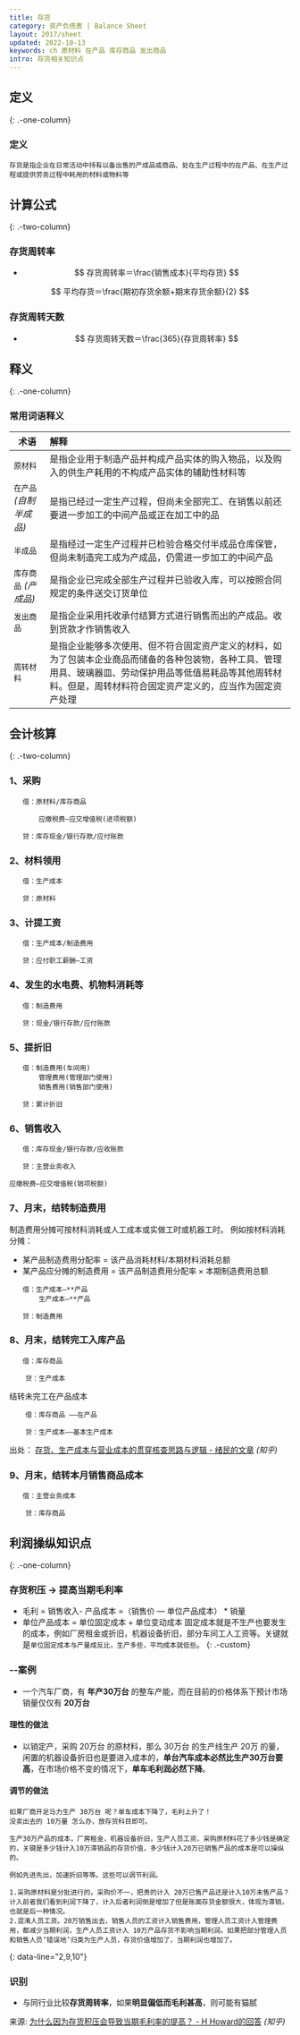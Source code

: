 ```yaml
---
title: 存货
category: 资产负债表 | Balance Sheet
layout: 2017/sheet
updated: 2022-10-13
keywords: ch 原材料 在产品 库存商品 发出商品
intro: 存货相关知识点
---
```



## 定义
{: .-one-column}

### 定义
```
存货是指企业在日常活动中持有以备出售的产成品或商品、处在生产过程中的在产品、在生产过程或提供劳务过程中耗用的材料或物料等
```

## 计算公式
{: .-two-column}

### 存货周转率
- $$ 存货周转率＝\frac{销售成本}{平均存货} $$

$$ 平均存货＝\frac{期初存货余额+期末存货余额}{2} $$

### 存货周转天数
- $$ 存货周转天数＝\frac{365}{存货周转率} $$


## 释义
{: .-one-column}

### 常用词语释义

| 术语                     | 解释                                                                                                 |
| ------------------------ | :-------------------------------------------------------------------------------------------------- |
| `原材料`                 | 是指企业用于制造产品并构成产品实体的购入物品，以及购入的供生产耗用的不构成产品实体的辅助性材料等              |
| `在产品`_(自制半成品)_    | 是指已经过一定生产过程，但尚未全部完工、在销售以前还要进一步加工的中间产品或正在加工中的品                   |
| `半成品`                 | 是指经过一定生产过程并已检验合格交付半成品仓库保管，但尚未制造完工成为产成品，仍需进一步加工的中间产品        |
| `库存商品` _(产成品)_     | 是指企业已完成全部生产过程并已验收入库，可以按照合同规定的条件送交订货单位                                 |
| `发出商品`               | 是指企业采用托收承付结算方式进行销售而出的产成品。收到货款才作销售收入                                     |
| `周转材料`               | 是指企业能够多次使用、但不符合固定资产定义的材料，如为了包装本企业商品而储备的各种包装物，各种工具、管理用具、玻璃器皿、劳动保护用品等低值易耗品等其他周转材料。但是，周转材料符合固定资产定义的，应当作为固定资产处理|

## 会计核算
{: .-two-column}

### 1、采购
```
　　借：原材料/库存商品

　　    应缴税费—应交增值税(进项税额)

　　贷：库存现金/银行存款/应付账款
```

### 2、材料领用
```
　　借：生产成本

　　贷：原材料
```

### 3、计提工资
```
　　借：生产成本/制造费用

　　贷：应付职工薪酬—工资
```

### 4、发生的水电费、机物料消耗等
```
　　借：制造费用

　　贷：现金/银行存款/应付账款
```

### 5、提折旧
```
　　借：制造费用(车间用)
　　    管理费用(管理部门使用)
　　    销售费用(销售部门使用)

　　贷：累计折旧
```

### 6、销售收入
```
　　借：库存现金/银行存款/应收账款

　　贷：主营业务收入

应缴税费—应交增值税(销项税额)
```

### 7、月末，结转制造费用
制造费用分摊可按材料消耗或人工成本或实做工时或机器工时。
例如按材料消耗分摊：
- 某产品制造费用分配率 = 该产品消耗材料/本期材料消耗总额
- 某产品应分摊的制造费用 = 该产品制造费用分配率 × 本期制造费用总额

```
　　借：生产成本—**产品
　　    生产成本—**产品

　　贷：制造费用
```

### 8、月末，结转完工入库产品
```
　　借：库存商品

    贷：生产成本
```

结转未完工在产品成本

```
    借：库存商品 ——在产品

    贷：生产成本——基本生产成本　　
```

出处： [存货、生产成本与营业成本的贯穿核查思路与逻辑 - 绪民的文章](https://zhuanlan.zhihu.com/p/37738781) _(知乎)_

### 9、月末，结转本月销售商品成本
```
　　借：主营业务成本

    贷：库存商品
```

## 利润操纵知识点
{: .-one-column}

### 存货积压 -> 提高当期毛利率
- 毛利 = 销售收入- 产品成本 =（销售价 — 单位产品成本） * 销量
- 单位产品成本 = 单位固定成本 + 单位变动成本
固定成本就是不生产也要发生的成本，例如厂房租金或折旧，机器设备折旧，部分车间工人工资等。关键就是`单位固定成本与产量成反比，生产多些，平均成本就低些`。
{: .-custom}

### --案例
- 一个汽车厂商，有 **年产30万台** 的整车产能，而在目前的价格体系下预计市场销量仅仅有 **20万台**

#### 理性的做法
- 以销定产，采购 20万台 的原材料，那么 30万台 的生产线生产 20万 的量，闲置的机器设备折旧也是要进入成本的，**单台汽车成本必然比生产30万台要高**，在市场价格不变的情况下，**单车毛利润必然下降**。

#### 调节的做法
```
如果厂商开足马力生产 30万台 呢？单车成本下降了，毛利上升了！
没卖出去的 10万量 怎么办，放存货科目即可。

生产30万产品的成本，厂房租金，机器设备折旧，生产人员工资，采购原材料花了多少钱是确定的，关键是多少钱计入10万滞销品的存货价值，多少钱计入20万已销售产品的成本是可以操纵的。

例如先进先出，加速折旧等等。这些可以调节利润。 

1.采购原材料是分批进行的，采购价不一，把贵的计入 20万已售产品还是计入10万未售产品？计入前者我们看到利润下降了，计入后者利润倒是增加了但是账面存货金额很大，体现为滞销，也就是后一种情况。
2.混淆人员工资。20万销售出去，销售人员的工资计入销售费用，管理人员工资计入管理费用，都减少当期利润，生产人员工资计入 10万产品存货不影响当期利润。如果把部分管理人员和销售人员‘错误地’归类为生产人员，存货价值增加了，当期利润也增加了。
```
{: data-line="2,9,10"}

### 识别
- 与同行业比较**存货周转率**，如果**明显偏低而毛利甚高**，则可能有猫腻

来源: [为什么因为存货积压会导致当期毛利率的提高？ - H Howard的回答](https://www.zhihu.com/question/33652309/answer/99360047) _(知乎)_
